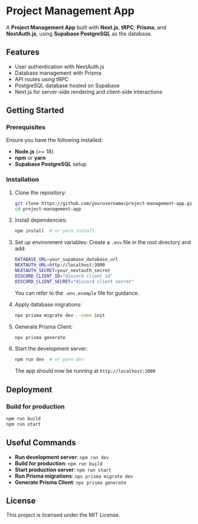 # Project Management App

A **Project Management App** built with **Next.js**, **tRPC**, **Prisma**, and **NextAuth.js**, using **Supabase PostgreSQL** as the database.

## Features
- User authentication with NextAuth.js
- Database management with Prisma
- API routes using tRPC
- PostgreSQL database hosted on Supabase
- Next.js for server-side rendering and client-side interactions

## Getting Started

### Prerequisites
Ensure you have the following installed:
- **Node.js** (>= 18)
- **npm** or **yarn**
- **Supabase PostgreSQL** setup

### Installation

1. Clone the repository:
   ```sh
   git clone https://github.com/yourusername/project-management-app.git
   cd project-management-app
   ```

2. Install dependencies:
   ```sh
   npm install  # or yarn install
   ```

3. Set up environment variables:
   Create a `.env` file in the root directory and add:
   ```sh
   DATABASE_URL=your_supabase_database_url
   NEXTAUTH_URL=http://localhost:3000
   NEXTAUTH_SECRET=your_nextauth_secret
   DISCORD_CLIENT_ID="discord client id"
   DISCORD_CLIENT_SECRET="discord client secret"
   ```
   You can refer to the `.env.example` file for guidance.

4. Apply database migrations:
   ```sh
   npx prisma migrate dev --name init
   ```

5. Generate Prisma Client:
   ```sh
   npx prisma generate
   ```

6. Start the development server:
   ```sh
   npm run dev  # or yarn dev
   ```
   The app should now be running at `http://localhost:3000`

## Deployment

### Build for production
```sh
npm run build
npm run start
```


## Useful Commands
- **Run development server**: `npm run dev`
- **Build for production**: `npm run build`
- **Start production server**: `npm run start`
- **Run Prisma migrations**: `npx prisma migrate dev`
- **Generate Prisma Client**: `npx prisma generate`

## License
This project is licensed under the MIT License.

